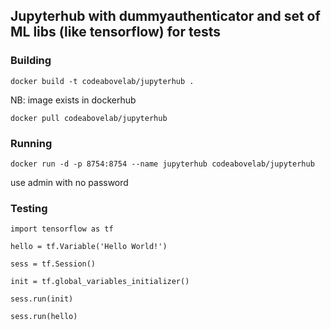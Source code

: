 ## Jupyterhub with dummyauthenticator and set of ML libs (like tensorflow) for tests


### Building
`
docker build -t codeabovelab/jupyterhub .
`

NB: image exists in dockerhub

`
docker pull codeabovelab/jupyterhub
`
### Running
`
docker run -d -p 8754:8754 --name jupyterhub codeabovelab/jupyterhub
`

use admin with no password 

### Testing

```
import tensorflow as tf

hello = tf.Variable('Hello World!')

sess = tf.Session()

init = tf.global_variables_initializer()

sess.run(init)

sess.run(hello)
```
